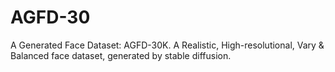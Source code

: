 # AGFD-30
A Generated Face Dataset: AGFD-30K. A Realistic, High-resolutional, Vary &amp; Balanced face dataset, generated by stable diffusion.
